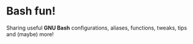 # Bash fun!

Sharing useful **GNU Bash** configurations, aliases, functions, tweaks, tips and (maybe) more!
